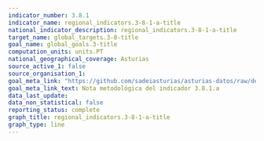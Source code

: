 ```yaml
---
indicator_number: 3.8.1
indicator_name: regional_indicators.3-8-1-a-title
national_indicator_description: regional_indicators.3-8-1-a-title
target_name: global_targets.3-8-title
goal_name: global_goals.3-title
computation_units: units.PT
national_geographical_coverage: Asturias
source_active_1: false
source_organisation_1:  
goal_meta_link: "https://github.com/sadeiasturias/asturias-datos/raw/develop/descargas/methodology/3.8.1.a.pdf"
goal_meta_link_text: Nota metodológica del indicador 3.8.1.a
data_last_update:  
data_non_statistical: false
reporting_status: complete
graph_title: regional_indicators.3-8-1-a-title
graph_type: line
---
```

